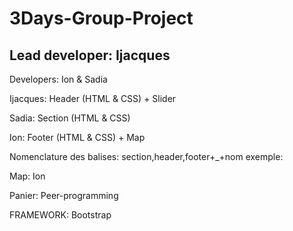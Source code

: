 # 3Days-Group-Project

Lead developer: Ijacques 
----
Developers: Ion & Sadia

Ijacques: Header (HTML & CSS) + Slider

Sadia: Section (HTML & CSS)

Ion: Footer (HTML & CSS) + Map

Nomenclature des balises: section,header,footer+_+nom exemple: <div class="section_menu">

Map: Ion

Panier: Peer-programming 

FRAMEWORK: Bootstrap

